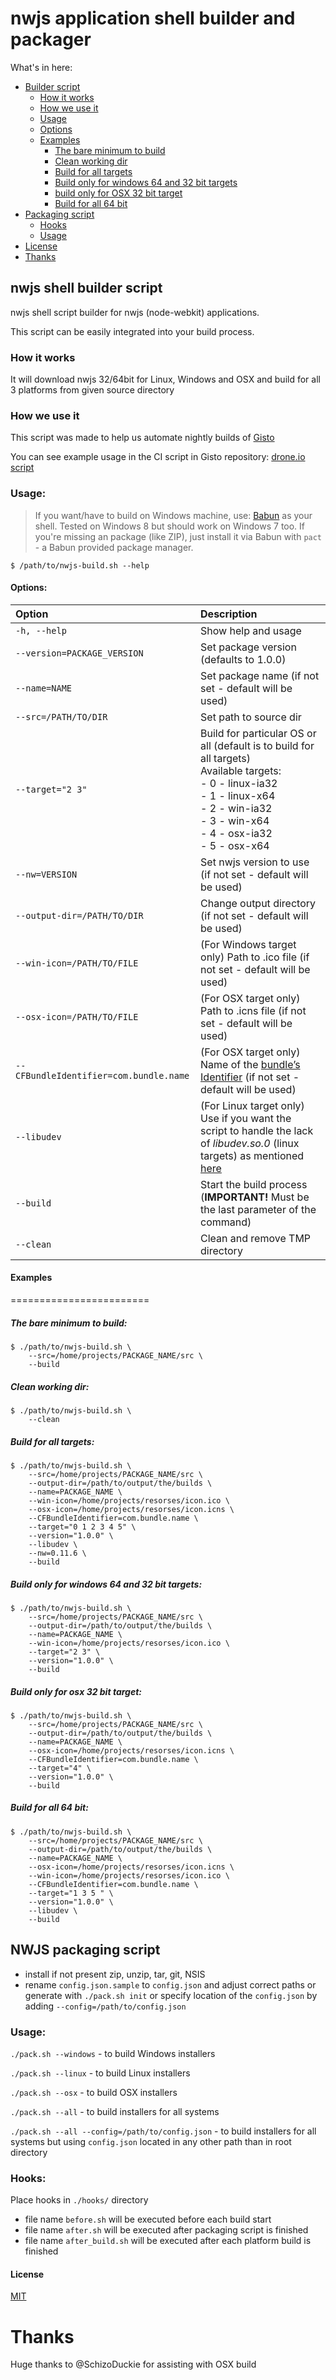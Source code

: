 # nwjs application shell builder and packager

What's in here:

- [Builder script](#nwjs-shell-builder-script)
	- [How it works](#how-it-works)
	- [How we use it](#how-we-use-it)
	- [Usage](#usage)
	- [Options](#options)
	- [Examples](#examples)
		- [The bare minimum to build](#the-bare-minimum-to-build)
		- [Clean working dir](#clean-working-dir)
		- [Build for all targets](#build-for-all-targets)
		- [Build only for windows 64 and 32 bit targets](#build-only-for-windows-64-and-32-bit-targets)
		- [build only for OSX 32 bit target](#build-only-for-osx-32-bit-target)
		- [Build for all 64 bit](#build-only-for-all-64-bit)
- [Packaging script](#nwjs-packaging-script)
	- [Hooks](#hooks)
	- [Usage](#usage-1)
- [License](#license)
- [Thanks](#thanks)

## nwjs shell builder script
nwjs shell script builder for nwjs (node-webkit) applications.

This script can be easily integrated into your build process.

### How it works
It will download nwjs 32/64bit for Linux, Windows and OSX and build for all 3 platforms from given source directory

### How we use it
This script was made to help us automate nightly builds of [Gisto](http://www.gistoapp.com)

You can see example usage in the CI script in Gisto repository: [drone.io script](https://github.com/Gisto/Gisto/blob/master/droneIO.sh)

### Usage:
> If you want/have to build on Windows machine, use: [Babun](http://babun.github.io/) as your shell. Tested on Windows 8 but should work on Windows 7 too. If you're missing an package (like ZIP), just install it via Babun with `pact` - a Babun provided package manager.

`$ /path/to/nwjs-build.sh --help`

#### Options:

Option                                 | Description
:------------------------------------- | :--------------------------------------------------------------------------------------------------------------------------------------------------------------------------------------------------------------------------------------------------------------
`-h, --help`                           | Show help and usage
`--version=PACKAGE_VERSION`            | Set package version (defaults to 1.0.0)
`--name=NAME`                          | Set package name (if not set - default will be used)
`--src=/PATH/TO/DIR`                   | Set path to source dir
`--target="2 3"`                       | Build for particular OS or all (default is to build for all targets) <br>Available targets: <br>- 0 - linux-ia32 <br>- 1 - linux-x64 <br>- 2 - win-ia32 <br>- 3 - win-x64 <br>- 4 - osx-ia32 <br>-  5 - osx-x64
`--nw=VERSION`                         | Set nwjs version to use (if not set - default will be used)
`--output-dir=/PATH/TO/DIR`            | Change output directory (if not set - default will be used)
`--win-icon=/PATH/TO/FILE`             | (For Windows target only) Path to .ico file (if not set - default will be used)
`--osx-icon=/PATH/TO/FILE`             | (For OSX target only) Path to .icns file (if not set - default will be used)
`--CFBundleIdentifier=com.bundle.name` | (For OSX target only) Name of the [bundle’s Identifier](https://developer.apple.com/library/ios/documentation/General/Reference/InfoPlistKeyReference/Articles/CoreFoundationKeys.html#//apple_ref/doc/uid/20001431-102070) (if not set - default will be used)
`--libudev`                            | (For Linux target only) Use if you want the script to handle the lack of _libudev.so.0_ (linux targets) as mentioned [here](https://github.com/nwjs/nw.js/wiki/The-solution-of-lacking-libudev.so.0)
`--build`                              | Start the build process (**IMPORTANT!** Must be the last parameter of the command)
`--clean`                              | Clean and remove TMP directory

#### Examples
========================

##### The bare minimum to build:

```
$ ./path/to/nwjs-build.sh \
    --src=/home/projects/PACKAGE_NAME/src \
    --build
```

##### Clean working dir:

```
$ ./path/to/nwjs-build.sh \
    --clean
```

##### Build for all targets:

```
$ ./path/to/nwjs-build.sh \
    --src=/home/projects/PACKAGE_NAME/src \
    --output-dir=/path/to/output/the/builds \
    --name=PACKAGE_NAME \
    --win-icon=/home/projects/resorses/icon.ico \
    --osx-icon=/home/projects/resorses/icon.icns \
    --CFBundleIdentifier=com.bundle.name \
    --target="0 1 2 3 4 5" \
    --version="1.0.0" \
    --libudev \
    --nw=0.11.6 \
    --build
```

##### Build only for windows 64 and 32 bit targets:

```
$ ./path/to/nwjs-build.sh \
    --src=/home/projects/PACKAGE_NAME/src \
    --output-dir=/path/to/output/the/builds \
    --name=PACKAGE_NAME \
    --win-icon=/home/projects/resorses/icon.ico \
    --target="2 3" \
    --version="1.0.0" \
    --build
```

##### Build only for osx 32 bit target:

```
$ ./path/to/nwjs-build.sh \
    --src=/home/projects/PACKAGE_NAME/src \
    --output-dir=/path/to/output/the/builds \
    --name=PACKAGE_NAME \
    --osx-icon=/home/projects/resorses/icon.icns \
    --CFBundleIdentifier=com.bundle.name \
    --target="4" \
    --version="1.0.0" \
    --build
```

##### Build for all 64 bit:

```
$ ./path/to/nwjs-build.sh \
    --src=/home/projects/PACKAGE_NAME/src \
    --output-dir=/path/to/output/the/builds \
    --name=PACKAGE_NAME \
    --osx-icon=/home/projects/resorses/icon.icns \
    --win-icon=/home/projects/resorses/icon.ico \
    --CFBundleIdentifier=com.bundle.name \
    --target="1 3 5 " \
    --version="1.0.0" \
    --libudev \
    --build
```

## NWJS packaging script

- install if not present zip, unzip, tar, git, NSIS
- rename `config.json.sample` to `config.json` and adjust correct paths or generate with `./pack.sh init` or specify location of the `config.json` by adding `--config=/path/to/config.json`

### Usage:

`./pack.sh --windows` - to build Windows installers

`./pack.sh --linux` - to build Linux installers

`./pack.sh --osx` - to build OSX installers

`./pack.sh --all` - to build installers for all systems

`./pack.sh --all --config=/path/to/config.json` - to build installers for all systems but using `config.json` located in any other path than in root directory 

### Hooks:

Place hooks in `./hooks/` directory

- file name `before.sh` will be executed before each build start
- file name `after.sh` will be executed after packaging script is finished
- file name `after_build.sh` will be executed after each platform build is finished

#### License
[MIT](https://github.com/Gisto/nwjs-shell-builder/blob/master/LICENSE)

# Thanks
Huge thanks to @SchizoDuckie for assisting with OSX build

